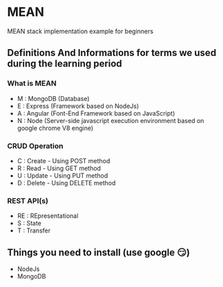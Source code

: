 # MEAN

 MEAN stack implementation example for beginners

## Definitions And Informations for terms we used during the learning period

### What is MEAN

* M : MongoDB (Database)
* E : Express (Framework based on NodeJs)
* A : Angular (Font-End Framework based on JavaScript)
* N : Node (Server-side javascript execution environment based on google chrome V8 engine)

### CRUD Operation

* C : Create - Using POST method
* R : Read - Using GET method
* U : Update - Using PUT method
* D : Delete - Using  DELETE method

### REST API(s)

* RE : REpresentational
* S : State
* T : Transfer

## Things you need to install (use google :smirk:)

* NodeJs
* MongoDB